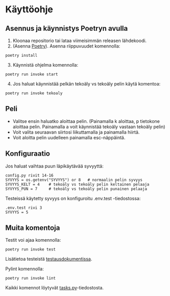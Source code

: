 # Käyttöohje

## Asennus ja käynnistys Poetryn avulla
1. Kloonaa repositorio tai lataa viimeisimmän releasen lähdekoodi.
2. (Asenna [Poetry](https://python-poetry.org/docs/)). Asenna riippuvuudet komennolla:
```
poetry install
```
3. Käynnistä ohjelma komennolla:
```
poetry run invoke start
```
4. Jos haluat käynnistää pelkän tekoäly vs tekoäly pelin käytä komentoa:
```
poetry run invoke tekoaly
```

## Peli
- Valitse ensin haluatko aloittaa pelin. (Painamalla k aloittaa, p tietokone aloittaa pelin. Painamalla a voit käynnistää tekoäly vastaan tekoäly pelin)
- Voit valita seuraavan siirtosi liikuttamalla ja painamalla hiirtä.
- Voit aloitta pelin uudelleen painamalla esc-näppäintä.

## Konfiguraatio
Jos haluat vaihtaa puun läpikäytävää syvyyttä:
```
config.py rivit 14-16
SYVYYS = os.getenv("SYVYYS") or 8   # normaalin pelin syvyys
SYVYYS_KELT = 4    # tekoäly vs tekoäly pelin keltainen pelaaja
SYVYYS_PUN = 7     # tekoäly vs tekoäly pelin punainen pelaaja
```

Testeissä käytetty syvyys on konfiguroitu .env.test -tiedostossa:
```
.env.test rivi 3
SYVYYS = 5
```

## Muita komentoja
Testit voi ajaa komennolla:
```
poetry run invoke test
```
Lisätietoa testeistä [testausdokumentissa](dokumentaatio/testausdokumentti.md).

Pylint komennolla:
```
poetry run invoke lint
```
Kaikki komennot löytyvät [tasks.py](tasks.py)-tiedostosta.

